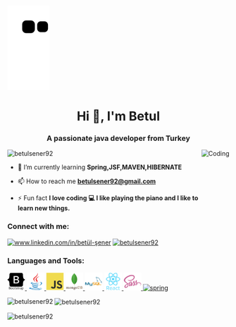 ![MasterHead](https://raw.githubusercontent.com/ghosharnab00/ghosharnab00/output/github-contribution-grid-snake.svg)
<h1 align="center">Hi 👋, I'm Betul</h1>
<h3 align="center">A passionate java developer from Turkey</h3>
<img align="right" alt="Coding" witdh="100" height="200" src="https://cdn.dribbble.com/users/4055494/screenshots/15215756/media/d2b66c4ca0192aa26d103448b3d1518b.gif">

<p align="left"> <img src="https://komarev.com/ghpvc/?username=betulsener92&label=Profile%20views&color=0e75b6&style=flat" alt="betulsener92" /> </p>

- 🌱 I’m currently learning **Spring,JSF,MAVEN,HIBERNATE**

- 📫 How to reach me **betulsener92@gmail.com**

- ⚡ Fun fact **I love coding 💻 I like playing the piano and I like to learn new things.**

<h3 align="left">Connect with me:</h3>
<p align="left">
<a href="https://linkedin.com/in/www.linkedin.com/in/betül-şener" target="blank"><img align="center" src="https://raw.githubusercontent.com/rahuldkjain/github-profile-readme-generator/master/src/images/icons/Social/linked-in-alt.svg" alt="www.linkedin.com/in/betül-şener" height="30" width="40" /></a>
<a href="https://www.hackerrank.com/betulsener92" target="blank"><img align="center" src="https://raw.githubusercontent.com/rahuldkjain/github-profile-readme-generator/master/src/images/icons/Social/hackerrank.svg" alt="betulsener92" height="30" width="40" /></a>
</p>

<h3 align="left">Languages and Tools:</h3>
<p align="left"> <a href="https://getbootstrap.com" target="_blank" rel="noreferrer"> <img src="https://raw.githubusercontent.com/devicons/devicon/master/icons/bootstrap/bootstrap-plain-wordmark.svg" alt="bootstrap" width="40" height="40"/> </a> <a href="https://www.java.com" target="_blank" rel="noreferrer"> <img src="https://raw.githubusercontent.com/devicons/devicon/master/icons/java/java-original.svg" alt="java" width="40" height="40"/> </a> <a href="https://developer.mozilla.org/en-US/docs/Web/JavaScript" target="_blank" rel="noreferrer"> <img src="https://raw.githubusercontent.com/devicons/devicon/master/icons/javascript/javascript-original.svg" alt="javascript" width="40" height="40"/> </a> <a href="https://www.mongodb.com/" target="_blank" rel="noreferrer"> <img src="https://raw.githubusercontent.com/devicons/devicon/master/icons/mongodb/mongodb-original-wordmark.svg" alt="mongodb" width="40" height="40"/> </a> <a href="https://www.mysql.com/" target="_blank" rel="noreferrer"> <img src="https://raw.githubusercontent.com/devicons/devicon/master/icons/mysql/mysql-original-wordmark.svg" alt="mysql" width="40" height="40"/> </a> <a href="https://reactjs.org/" target="_blank" rel="noreferrer"> <img src="https://raw.githubusercontent.com/devicons/devicon/master/icons/react/react-original-wordmark.svg" alt="react" width="40" height="40"/> </a> <a href="https://sass-lang.com" target="_blank" rel="noreferrer"> <img src="https://raw.githubusercontent.com/devicons/devicon/master/icons/sass/sass-original.svg" alt="sass" width="40" height="40"/> </a> <a href="https://spring.io/" target="_blank" rel="noreferrer"> <img src="https://www.vectorlogo.zone/logos/springio/springio-icon.svg" alt="spring" width="40" height="40"/> </a> </p>

<p><img align="left" src="https://github-readme-stats.vercel.app/api/top-langs?username=betulsener92&show_icons=true&locale=en&layout=compact" alt="betulsener92" /></p>

<p>&nbsp;<img align="center" src="https://github-readme-stats.vercel.app/api?username=betulsener92&show_icons=true&locale=en" alt="betulsener92" /></p>

<p><img align="center" src="https://github-readme-streak-stats.herokuapp.com/?user=betulsener92&" alt="betulsener92" /></p>
